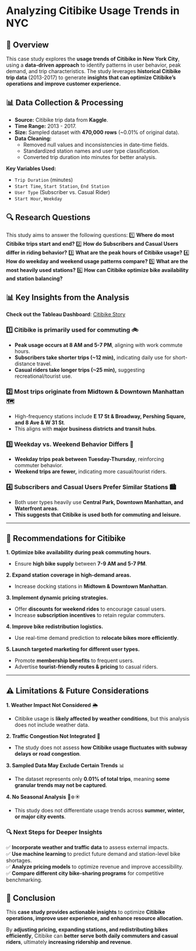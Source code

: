 # **Analyzing Citibike Usage Trends in NYC**

## **📌 Overview**
This case study explores the **usage trends of Citibike in New York City**, using a **data-driven approach** to identify patterns in user behavior, peak demand, and trip characteristics. The study leverages **historical Citibike trip data** (2013-2017) to generate **insights that can optimize Citibike’s operations and improve customer experience.**


## **📊 Data Collection & Processing**
- **Source:** Citibike trip data from **Kaggle**.
- **Time Range:** 2013 - 2017.
- **Size:** Sampled dataset with **470,000 rows** (~0.01% of original data).
- **Data Cleaning:**
  - Removed null values and inconsistencies in date-time fields.
  - Standardized station names and user type classification.
  - Converted trip duration into minutes for better analysis.

**Key Variables Used:**
- `Trip Duration` (minutes)
- `Start Time`, `Start Station`, `End Station`
- `User Type` (Subscriber vs. Casual Rider)
- `Start Hour`, `Weekday`



## **🔍 Research Questions**
This study aims to answer the following questions:
1️⃣ **Where do most Citibike trips start and end?**
2️⃣ **How do Subscribers and Casual Users differ in riding behavior?**
3️⃣ **What are the peak hours of Citibike usage?**
4️⃣ **How do weekday and weekend usage patterns compare?**
5️⃣ **What are the most heavily used stations?**
6️⃣ **How can Citibike optimize bike availability and station balancing?**



## **📊 Key Insights from the Analysis**

**Check out the Tableau Dashboard**: [Citibike Story](https://public.tableau.com/app/profile/abdelrahman.moustafa7565/viz/CitiBikeWorkbook_17390447645370/Story1)

### **1️⃣ Citibike is primarily used for commuting** 🚲
- **Peak usage occurs at 8 AM and 5-7 PM**, aligning with work commute hours.
- **Subscribers take shorter trips (~12 min),** indicating daily use for short-distance travel.
- **Casual riders take longer trips (~25 min),** suggesting recreational/tourist use.

### **2️⃣ Most trips originate from Midtown & Downtown Manhattan** 🗺️
- High-frequency stations include **E 17 St & Broadway, Pershing Square, and 8 Ave & W 31 St**.
- This aligns with **major business districts and transit hubs**.

### **3️⃣ Weekday vs. Weekend Behavior Differs** 📆
- **Weekday trips peak between Tuesday-Thursday**, reinforcing commuter behavior.
- **Weekend trips are fewer,** indicating more casual/tourist riders.

### **4️⃣ Subscribers and Casual Users Prefer Similar Stations** 🏙️
- Both user types heavily use **Central Park, Downtown Manhattan, and Waterfront areas**.
- **This suggests that Citibike is used both for commuting and leisure.**

---

## **📢 Recommendations for Citibike**
 **1. Optimize bike availability during peak commuting hours.**
   - Ensure **high bike supply** between **7-9 AM and 5-7 PM**.

 **2. Expand station coverage in high-demand areas.**
   - Increase docking stations in **Midtown & Downtown Manhattan**.

 **3. Implement dynamic pricing strategies.**
   - Offer **discounts for weekend rides** to encourage casual users.
   - Increase **subscription incentives** to retain regular commuters.

 **4. Improve bike redistribution logistics.**
   - Use real-time demand prediction to **relocate bikes more efficiently**.

 **5. Launch targeted marketing for different user types.**
   - Promote **membership benefits** to frequent users.
   - Advertise **tourist-friendly routes & pricing** to casual riders.

---

## **⚠️ Limitations & Future Considerations**
 **1. Weather Impact Not Considered** 🌦️
- Citibike usage is **likely affected by weather conditions**, but this analysis does not include weather data.

 **2. Traffic Congestion Not Integrated** 🚦
- The study does not assess **how Citibike usage fluctuates with subway delays or road congestion**.

 **3. Sampled Data May Exclude Certain Trends** 📊
- The dataset represents only **0.01% of total trips**, meaning **some granular trends may not be captured**.

 **4. No Seasonal Analysis** 🍂❄️☀️
- This study does not differentiate usage trends across **summer, winter, or major city events**.

### **🔍 Next Steps for Deeper Insights**
✅ **Incorporate weather and traffic data** to assess external impacts.  
✅ **Use machine learning** to predict future demand and station-level bike shortages.  
✅ **Analyze pricing models** to optimize revenue and improve accessibility.  
✅ **Compare different city bike-sharing programs** for competitive benchmarking.  



## **🎯 Conclusion**
This **case study provides actionable insights** to optimize **Citibike operations, improve user experience, and enhance resource allocation.** 

By **adjusting pricing, expanding stations, and redistributing bikes efficiently**, Citibike can **better serve both daily commuters and casual riders**, ultimately **increasing ridership and revenue**. 







